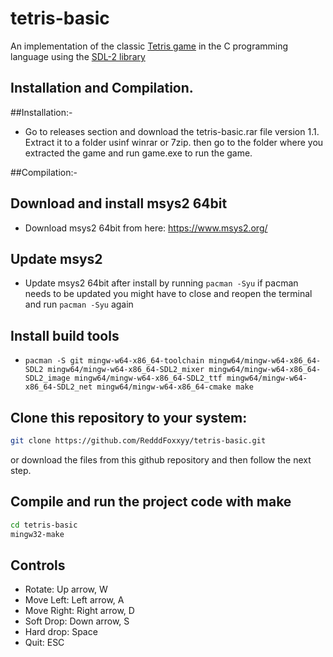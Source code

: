 # tetris-basic

An implementation of the classic [Tetris game](https://en.wikipedia.org/wiki/Tetris) in the C programming language using the [SDL-2 library](https://www.libsdl.org/)

## Installation and Compilation.

##Installation:-
* Go to releases section and download the tetris-basic.rar file version 1.1. Extract it to a folder usinf winrar or 7zip. then go to the folder where you extracted the game and run game.exe
  to run the game.

##Compilation:-
## Download and install msys2 64bit
* Download msys2 64bit from here: https://www.msys2.org/

## Update msys2
* Update msys2 64bit after install by running `pacman -Syu` if pacman needs to be updated you might have to close and reopen the terminal and run `pacman -Syu` again

## Install build tools
* ```pacman -S git mingw-w64-x86_64-toolchain mingw64/mingw-w64-x86_64-SDL2 mingw64/mingw-w64-x86_64-SDL2_mixer mingw64/mingw-w64-x86_64-SDL2_image mingw64/mingw-w64-x86_64-SDL2_ttf mingw64/mingw-w64-x86_64-SDL2_net mingw64/mingw-w64-x86_64-cmake make``` 

## Clone this repository to your system:

```sh
git clone https://github.com/RedddFoxxyy/tetris-basic.git
```
or download the files from this github repository and then follow the next step.

## Compile and run the project code with make

```sh
cd tetris-basic
mingw32-make
```

## Controls

- Rotate: Up arrow, W
- Move Left: Left arrow, A
- Move Right: Right arrow, D
- Soft Drop: Down arrow, S
- Hard drop: Space
- Quit: ESC

